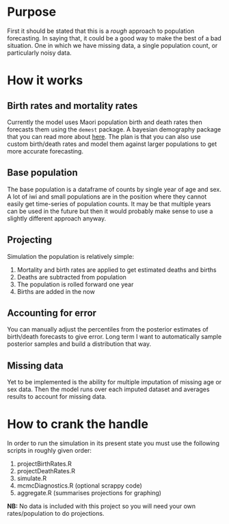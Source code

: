 # Purpose
First it should be stated that this is a _rough_ approach to population forecasting.
In saying that, it could be a good way to make the best of a bad situation. One in which we have missing data, a single population count, or particularly noisy data.

# How it works

## Birth rates and mortality rates
Currently the model uses Maori population birth and death rates then forecasts them using the `demest` package. A bayesian demography package that you can read more about [here](https://github.com/StatisticsNZ/demest).
The plan is that you can also use custom birth/death rates and model them against larger populations to get more accurate forecasting.

## Base population
The base population is a dataframe of counts by single year of age and sex. 
A lot of iwi and small populations are in the position where they cannot easily get time-series of population counts.
It may be that multiple years can be used in the future but then it would probably make sense to use a slightly different approach anyway.

## Projecting
Simulation the population is relatively simple:
1. Mortality and birth rates are applied to get estimated deaths and births
2. Deaths are subtracted from population
3. The population is rolled forward one year
3. Births are added in the now

## Accounting for error
You can manually adjust the percentiles from the posterior estimates of birth/death forecasts to give error.
Long term I want to automatically sample posterior samples and build a distribution that way.

## Missing data
Yet to be implemented is the ability for multiple imputation of missing age or sex data.
Then the model runs over each imputed dataset and averages results to account for missing data.

# How to crank the handle
In order to run the simulation in its present state you must use the following scripts in roughly given order:

1. projectBirthRates.R
2. projectDeathRates.R
3. simulate.R
4. mcmcDiagnostics.R (optional scrappy code)
5. aggregate.R (summarises projections for graphing)

**NB:** No data is included with this project so you will need your own rates/population to do projections.
